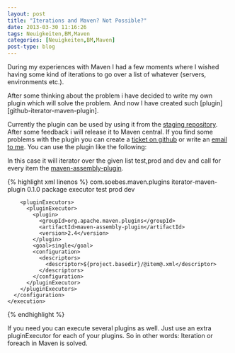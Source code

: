 ```yaml
---
layout: post
title: "Iterations and Maven? Not Possible?"
date: 2013-03-30 11:16:26
tags: Neuigkeiten,BM,Maven
categories: [Neuigkeiten,BM,Maven]
post-type: blog
---
```

During my experiences with Maven I had a few moments where I wished having some kind of iterations to 
go over a list of whatever (servers, environments etc.). 

After some thinking about the problem i have decided to write my own plugin which will solve the problem. 
And now I have created such [plugin][github-iterator-maven-plugin]. 
<!-- more -->

Currently the plugin can be used by using it from the 
<a href="https://oss.sonatype.org/content/repositories/comsoebesmavenplugins-660/">staging repository</a>. 
After some feedback i will release it to Maven central. If you find some problems with the plugin you can 
create a <a href="https://github.com/khmarbaise/iterator-maven-plugin/issues">ticket on github</a> or write an 
<a href="mailto:mavenplugin@soebes.de">email to me</a>. You can use the plugin like the following:

In this case it will iterator over the given list test,prod and dev and call for every item 
the <a href="http://maven.apache.org/plugins/maven-assembly-plugin/">maven-assembly-plugin</a>. 

{% highlight xml linenos %}
<plugin>
  <groupId>com.soebes.maven.plugins</groupId>
  <artifactId>iterator-maven-plugin</artifactId>
  <version>0.1.0</version>
  <executions>
    <execution>
      <phase>package</phase>
      <goals>
        <goal>executor</goal>
      </goals>
      <configuration>
        <items>
          <item>test</item>
          <item>prod</item>
          <item>dev</item>
        </items>
 
        <pluginExecutors>
          <pluginExecutor>
            <plugin>
              <groupId>org.apache.maven.plugins</groupId>
              <artifactId>maven-assembly-plugin</artifactId>
              <version>2.4</version>
            </plugin>
            <goal>single</goal>
            <configuration>
              <descriptors>
                <descriptor>${project.basedir}/@item@.xml</descriptor>
              </descriptors>
            </configuration>
          </pluginExecutor>
        </pluginExecutors>
      </configuration>
    </execution>
  </executions>
</plugin>
{% endhighlight %}

If you need you can execute several plugins as well. Just use an extra pluginExecutor for each of your plugins. So in other words: Iteration or foreach in Maven is solved.
